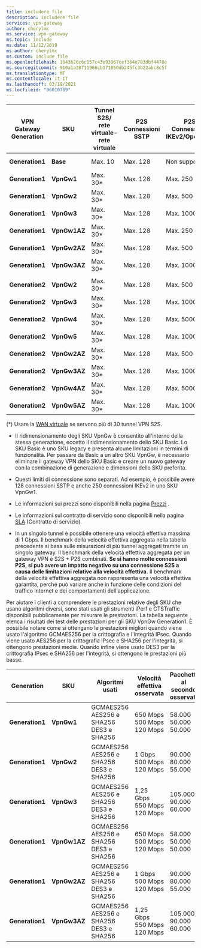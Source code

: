 ```yaml
---
title: includere file
description: includere file
services: vpn-gateway
author: cherylmc
ms.service: vpn-gateway
ms.topic: include
ms.date: 11/12/2019
ms.author: cherylmc
ms.custom: include file
ms.openlocfilehash: 1643b20c6c157c43e93967cef364e703dbf4478e
ms.sourcegitcommit: 910a1a38711966cb171050db245fc3b22abc8c5f
ms.translationtype: MT
ms.contentlocale: it-IT
ms.lasthandoff: 03/19/2021
ms.locfileid: "96010769"
---
```

|**VPN<br>Gateway<br>Generation** |**SKU**   | **Tunnel S2S/<br>rete virtuale-rete virtuale** | **P2S<br> Connessioni SSTP** | **P2S<br> Connessioni IKEv2/OpenVPN** | **Benchmark<br>velocità effettiva aggregata** | **BGP** | **Zone-redundant** |
|---            |---         | ---        | ---       | ---            | ---       | ---       | ---|
|**Generation1**|**Base**   | Max. 10    | Max. 128  | Non supportato  | 100 Mbps  | Non supportato| No |
|**Generation1**|**VpnGw1**  | Max. 30*   | Max. 128  | Max. 250       | 650 Mbps  | Supportato | No |
|**Generation1**|**VpnGw2**  | Max. 30*   | Max. 128  | Max. 500       | 1 Gbps    | Supportato | No |
|**Generation1**|**VpnGw3**  | Max. 30*   | Max. 128  | Max. 1000      | 1,25 Gbps | Supportato | No |
|**Generation1**|**VpnGw1AZ**| Max. 30*   | Max. 128  | Max. 250       | 650 Mbps  | Supportato | Sì |
|**Generation1**|**VpnGw2AZ**| Max. 30*   | Max. 128  | Max. 500       | 1 Gbps    | Supportato | Sì |
|**Generation1**|**VpnGw3AZ**| Max. 30*   | Max. 128  | Max. 1000      | 1,25 Gbps | Supportato | Sì |
|        |            |            |           |                |           |           |     |
|**Generation2**|**VpnGw2**  | Max. 30*   | Max. 128  | Max. 500       | 1,25 Gbps | Supportato | No |
|**Generation2**|**VpnGw3**  | Max. 30*   | Max. 128  | Max. 1000      | 2,5 Gbps  | Supportato | No |
|**Generation2**|**VpnGw4**  | Max. 30*   | Max. 128  | Max. 5000      | 5 Gbps    | Supportato | No |
|**Generation2**|**VpnGw5**  | Max. 30*   | Max. 128  | Max. 10000      | 10 Gbps   | Supportato | No |
|**Generation2**|**VpnGw2AZ**| Max. 30*   | Max. 128  | Max. 500       | 1,25 Gbps | Supportato | Sì |
|**Generation2**|**VpnGw3AZ**| Max. 30*   | Max. 128  | Max. 1000      | 2,5 Gbps  | Supportato | Sì |
|**Generation2**|**VpnGw4AZ**| Max. 30*   | Max. 128  | Max. 5000      | 5 Gbps    | Supportato | Sì |
|**Generation2**|**VpnGw5AZ**| Max. 30*   | Max. 128  | Max. 10000      | 10 Gbps   | Supportato | Sì |

(*) Usare la [WAN virtuale](../articles/virtual-wan/virtual-wan-about.md) se servono più di 30 tunnel VPN S2S.

* Il ridimensionamento degli SKU VpnGw è consentito all'interno della stessa generazione, eccetto il ridimensionamento dello SKU Basic. Lo SKU Basic è uno SKU legacy e presenta alcune limitazioni in termini di funzionalità. Per passare da Basic a un altro SKU VpnGw, è necessario eliminare il gateway VPN dello SKU Basic e creare un nuovo gateway con la combinazione di generazione e dimensioni dello SKU preferita.

* Questi limiti di connessione sono separati. Ad esempio, è possibile avere 128 connessioni SSTP e anche 250 connessioni IKEv2 in uno SKU VpnGw1.

* Le informazioni sui prezzi sono disponibili nella pagina [Prezzi](https://azure.microsoft.com/pricing/details/vpn-gateway) .

* Le informazioni sul contratto di servizio sono disponibili nella pagina [SLA](https://azure.microsoft.com/support/legal/sla/vpn-gateway/) (Contratto di servizio).

* In un singolo tunnel è possibile ottenere una velocità effettiva massima di 1 Gbps. Il benchmark della velocità effettiva aggregata nella tabella precedente si basa sulle misurazioni di più tunnel aggregati tramite un singolo gateway. Il benchmark della velocità effettiva aggregata per un gateway VPN è S2S + P2S combinati. **Se si hanno molte connessioni P2S, si può avere un impatto negativo su una connessione S2S a causa delle limitazioni relative alla velocità effettiva.** Il benchmark della velocità effettiva aggregata non rappresenta una velocità effettiva garantita, perché può variare anche in funzione delle condizioni del traffico Internet e dei comportamenti dell'applicazione.

Per aiutare i clienti a comprendere le prestazioni relative degli SKU che usano algoritmi diversi, sono stati usati gli strumenti iPerf e CTSTraffic disponibili pubblicamente per misurare le prestazioni. La tabella seguente elenca i risultati dei test delle prestazioni per gli SKU VpnGw Generation1. È possibile notare come si ottengano le prestazioni migliori quando viene usato l'algoritmo GCMAES256 per la crittografia e l'integrità IPsec. Quando viene usato AES256 per la crittografia IPsec e SHA256 per l'integrità, si ottengono prestazioni medie. Quando infine viene usato DES3 per la crittografia IPsec e SHA256 per l'integrità, si ottengono le prestazioni più basse.

|**Generation**|**SKU**   | **Algoritmi<br>usati** | **Velocità effettiva <br>osservata** | **Pacchetti al secondo<br>osservati** |
|---           |---       | ---                 | ---            | ---                    |
|**Generation1**|**VpnGw1**| GCMAES256<br>AES256 e SHA256<br>DES3 e SHA256| 650 Mbps<br>500 Mbps<br>120 Mbps   | 58.000<br>50.000<br>50.000|
|**Generation1**|**VpnGw2**| GCMAES256<br>AES256 e SHA256<br>DES3 e SHA256| 1 Gbps<br>500 Mbps<br>120 Mbps | 90.000<br>80.000<br>55.000|
|**Generation1**|**VpnGw3**| GCMAES256<br>AES256 e SHA256<br>DES3 e SHA256| 1,25 Gbps<br>550 Mbps<br>120 Mbps | 105.000<br>90.000<br>60.000|
|**Generation1**|**VpnGw1AZ**| GCMAES256<br>AES256 e SHA256<br>DES3 e SHA256| 650 Mbps<br>500 Mbps<br>120 Mbps   | 58.000<br>50.000<br>50.000|
|**Generation1**|**VpnGw2AZ**| GCMAES256<br>AES256 e SHA256<br>DES3 e SHA256| 1 Gbps<br>500 Mbps<br>120 Mbps | 90.000<br>80.000<br>55.000|
|**Generation1**|**VpnGw3AZ**| GCMAES256<br>AES256 e SHA256<br>DES3 e SHA256| 1,25 Gbps<br>550 Mbps<br>120 Mbps | 105.000<br>90.000<br>60.000|
